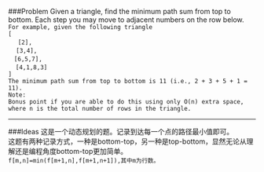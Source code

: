 ###Problem
Given a triangle, find the minimum path sum from top to bottom. Each step you may move to adjacent numbers on the row below.  
`For example, given the following triangle`  
`[`  
&#160;&#160;&#160;&#160;     `[2],`  
&#160;&#160;&#160;    `[3,4],`  
&#160;&#160;   `[6,5,7],`  
&#160; ` [4,1,8,3]`  
`]`  
`The minimum path sum from top to bottom is 11 (i.e., 2 + 3 + 5 + 1 = 11).`  
`Note:`  
`Bonus point if you are able to do this using only O(n) extra space, where n is the total number of rows in the triangle. ` 

---

###Ideas
这是一个动态规划的题。记录到达每一个点的路径最小值即可。  
这题有两种记录方式，一种是bottom-top，另一种是top-bottom，显然无论从理解还是编程角度bottom-top更加简单。  
`f[m,n]=min(f[m+1,n],f[m+1,n+1]),其中m为行数。`

